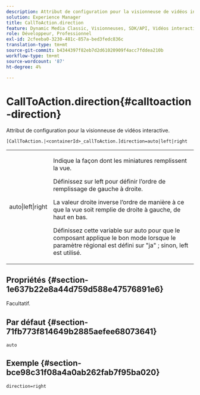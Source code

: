 ```yaml
---
description: Attribut de configuration pour la visionneuse de vidéos interactive.
solution: Experience Manager
title: CallToAction.direction
feature: Dynamic Media Classic, Visionneuses, SDK/API, Vidéos interactives
role: Développeur, Professionnel
exl-id: 2cfeeba0-3230-481c-857a-bed3fedc836c
translation-type: tm+mt
source-git-commit: b4344397f82eb7d2d61020909f4acc7fddea210b
workflow-type: tm+mt
source-wordcount: '87'
ht-degree: 4%

---
```


# CallToAction.direction{#calltoaction-direction}

Attribut de configuration pour la visionneuse de vidéos interactive.

`[CallToAction.|<containerId>_callToAction.]direction=auto|left|right`

<table id="table_441553CD34C94A58A9D7CBF772DEDDB6"> 
 <tbody> 
  <tr> 
   <td colname="col1"> <p> <span class="codeph"> auto|left|right  </span> </p> </td> 
   <td colname="col2"> <p> Indique la façon dont les miniatures remplissent la vue. </p> <p>Définissez sur <span class="codeph"> left </span> pour définir l’ordre de remplissage de gauche à droite. </p> <p>La valeur <span class="codeph"> droite </span> inverse l’ordre de manière à ce que la vue soit remplie de droite à gauche, de haut en bas. </p> <p>Définissez cette variable sur <span class="codeph"> auto </span> pour que le composant applique le bon mode lorsque le paramètre régional est défini sur <span class="codeph"> "ja" </span>; sinon, <span class="codeph"> left </span> est utilisé. </p> </td> 
  </tr> 
 </tbody> 
</table>

## Propriétés {#section-1e637b22e8a44d759d588e47576891e6}

Facultatif.

## Par défaut {#section-71fb773f814649b2885aefee68073641}

`auto`

## Exemple {#section-bce98c31f08a4a0ab262fab7f95ba020}

```
direction=right
```
